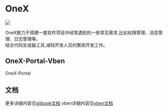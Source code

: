 # OneX
![](https://cdn4.iconfinder.com/data/icons/space-and-astronomy-1/800/rocket-128.png)

OneX致力于搭建一套软件项目中经常遇到的一些常见需求,比如权限管理、消息管理、日志管理等。     
结合代码生成器工具,减轻开发人员的繁琐开发工作。

## OneX-Portal-Vben
OneX-Portal

## 文档
更多详细内容见[gitbook文档](https://onex.nb6868.com)
vben详细内容见[vben文档](https://doc.vben.pro/)
